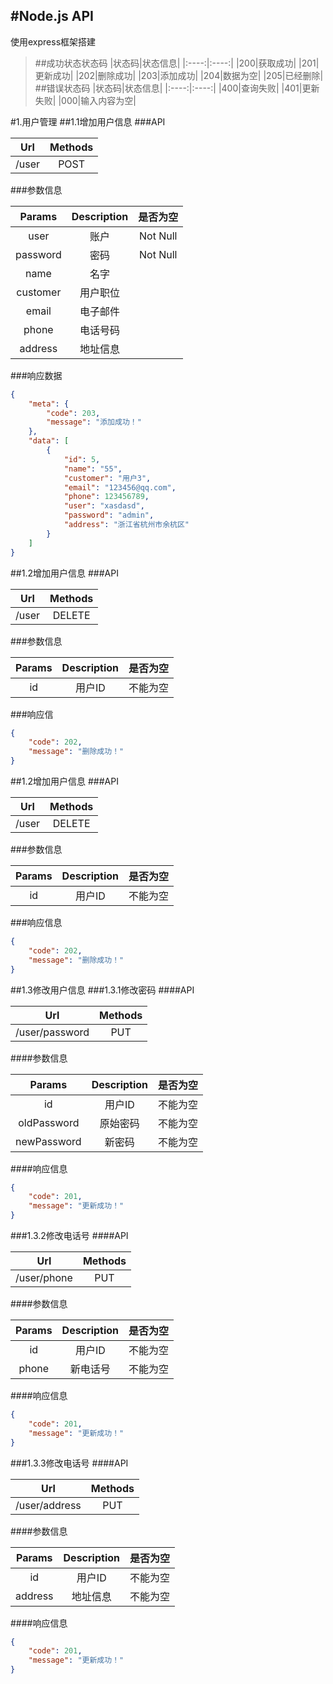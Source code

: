 #Node.js API
-----
使用express框架搭建
>##成功状态状态码
|状态码|状态信息|
|:----:|:----:|
|200|获取成功|
|201|更新成功|
|202|删除成功|
|203|添加成功|
|204|数据为空|
|205|已经删除|
>##错误状态码
|状态码|状态信息|
|:----:|:----:|
|400|查询失败|
|401|更新失败|
|000|输入内容为空|



#1.用户管理
##1.1增加用户信息
###API

|Url|Methods|
|:----:|:----:|
|/user|POST|
###参数信息

|Params|Description|是否为空|
|:----:|:----:|:----:|
|user|账户|Not Null|
|password|密码|Not Null|
|name|名字||
|customer|用户职位||
|email|电子邮件||
|phone|电话号码||
|address|地址信息||

###响应数据

```json
{
    "meta": {
        "code": 203,
        "message": "添加成功！"
    },
    "data": [
        {
            "id": 5,
            "name": "55",
            "customer": "用户3",
            "email": "123456@qq.com",
            "phone": 123456789,
            "user": "xasdasd",
            "password": "admin",
            "address": "浙江省杭州市余杭区"
        }
    ]
}
```
##1.2增加用户信息
###API

|Url|Methods|
|:----:|:----:|
|/user|DELETE|
###参数信息

|Params|Description|是否为空|
|:----:|:----:|:----:|
|id|用户ID|不能为空|
###响应信
```json
{
    "code": 202,
    "message": "删除成功！"
}
```
##1.2增加用户信息
###API

|Url|Methods|
|:----:|:----:|
|/user|DELETE|
###参数信息

|Params|Description|是否为空|
|:----:|:----:|:----:|
|id|用户ID|不能为空|
###响应信息
```json
{
    "code": 202,
    "message": "删除成功！"
}
```
##1.3修改用户信息
###1.3.1修改密码
####API

|Url|Methods|
|:----:|:----:|
|/user/password|PUT|
####参数信息

|Params|Description|是否为空|
|:----:|:----:|:----:|
|id|用户ID|不能为空|
|oldPassword|原始密码|不能为空|
|newPassword|新密码|不能为空|
####响应信息
```json
{
    "code": 201,
    "message": "更新成功！"
}
```
###1.3.2修改电话号
####API

|Url|Methods|
|:----:|:----:|
|/user/phone|PUT|
####参数信息

|Params|Description|是否为空|
|:----:|:----:|:----:|
|id|用户ID|不能为空|
|phone|新电话号|不能为空|
####响应信息
```json
{
    "code": 201,
    "message": "更新成功！"
}
```
###1.3.3修改电话号
####API

|Url|Methods|
|:----:|:----:|
|/user/address|PUT|
####参数信息

|Params|Description|是否为空|
|:----:|:----:|:----:|
|id|用户ID|不能为空|
|address|地址信息|不能为空|
####响应信息
```json
{
    "code": 201,
    "message": "更新成功！"
}
```